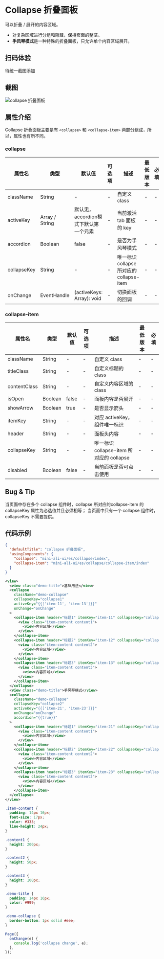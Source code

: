 # Collapse 折叠面板

可以折叠 / 展开的内容区域。
* 对复杂区域进行分组和隐藏，保持页面的整洁。
* **手风琴模式**是一种特殊的折叠面板，只允许单个内容区域展开。

## 扫码体验

待统一截图添加

## 截图
![collapse 折叠面板](https://gw.alipayobjects.com/mdn/rms_ce4c6f/afts/img/A*cPXdQZmoXfIAAAAAAAAAAABkARQnAQ)

## 属性介绍
Collapse 折叠面板主要是有 `<collapse>` 和 `<collapse-item>` 两部分组成，所以，属性也有所不同。

### collapse
| 属性名 | 类型 | 默认值 | 可选项 | 描述 | 最低版本 | 必填 |
| ---- | ---- | ---- | ---- | ---- | ---- | ---- |
| className | String | - | - | 自定义 class | - | - |
| activeKey | Array / String | 默认无，accordion模式下默认第一个元素 | - | 当前激活 tab 面板的 key | - | - |
| accordion | Boolean | false | - | 是否为手风琴模式 | - | - |
| collapseKey | String | - | - | 唯一标识 collapse 所对应的 collapse-item | - | - |
| onChange | EventHandle | (activeKeys: Array): void | - | 切换面板的回调 | - | - |

### collapse-item
| 属性名 | 类型 | 默认值 | 可选项 | 描述 | 最低版本 | 必填 |
| ---- | ---- | ---- | ---- | ---- | ---- | ---- |
| className | String | - | - | 自定义 class | - | - |
| titleClass | String | - | - | 自定义标题的 class | - | - |
| contentClass | String | - | - | 自定义内容区域的 class | - | - |
| isOpen | Boolean | false | - | 面板内容是否展开 | - | - |
| showArrow | Boolean | true | - | 是否显示箭头 | - | - |
| itemKey | String | - | - | 对应 activeKey，组件唯一标识 | - | - |
| header | String | - | - | 面板头内容 | - | - |
| collapseKey | String | - | - | 唯一标识 collapse-item 所对应的 collapse | - | - |
| disabled | Boolean | false | - | 当前面板是否可点击使用 | - | - |

## Bug & Tip

当页面中存在多个 collapse 组件时，collapse 所对应的collapse-item 的 collapseKey 属性为必选值并且必须相等；
当页面中只有一个 collapse 组件时，collapseKey 不需要提供。

## 代码示例

```json
{
  "defaultTitle": "collapse 折叠面板",
  "usingComponents": {
    "collapse": "mini-ali-ui/es/collapse/index",
    "collapse-item": "mini-ali-ui/es/collapse/collapse-item/index"
  }
}
```

```xml
<view>
  <view class="demo-title">基础用法</view>
  <collapse
    className="demo-collapse"
    collapseKey="collapse1"
    activeKey="{{['item-11', 'item-13']}}"
    onChange="onChange"
  >
    <collapse-item header="标题1" itemKey="item-11" collapseKey="collapse1">
      <view class="item-content content1">
        <view>内容区域</view>
      </view>
    </collapse-item>
    <collapse-item header="标题2" itemKey="item-12" collapseKey="collapse1">
      <view class="item-content content2">
        <view>内容区域</view>
      </view>
    </collapse-item>
    <collapse-item header="标题3" itemKey="item-13" collapseKey="collapse1">
      <view class="item-content content3">
        <view>内容区域</view>
      </view>
    </collapse-item>
  </collapse>
  <view class="demo-title">手风琴模式</view>
  <collapse
    className="demo-collapse"
    collapseKey="collapse2"
    activeKey="{{['item-21', 'item-23']}}"
    onChange="onChange"
    accordion="{{true}}"
  >
    <collapse-item header="标题1" itemKey="item-21" collapseKey="collapse2">
      <view class="item-content content1">
        <view>内容区域</view>
      </view>
    </collapse-item>
    <collapse-item header="标题2" itemKey="item-22" collapseKey="collapse2">
      <view class="item-content content2">
        <view>内容区域</view>
      </view>
    </collapse-item>
    <collapse-item header="标题3" itemKey="item-23" collapseKey="collapse2">
      <view class="item-content content3">
        <view>内容区域</view>
      </view>
    </collapse-item>
  </collapse>  
</view>
```

```css
.item-content {
  padding: 14px 16px;
  font-size: 17px;
  color: #333;
  line-height: 24px;
}

.content1 {
  height: 200px;
}

.content2 {
  height: 50px;
}

.content3 {
  height: 100px;
}

.demo-title {
  padding: 14px 16px;
  color: #999;
}

.demo-collapse {
  border-bottom: 1px solid #eee;
}
```

```javascript
Page({
  onChange(e) {
    console.log('collapse change', e);
  },
});
```
